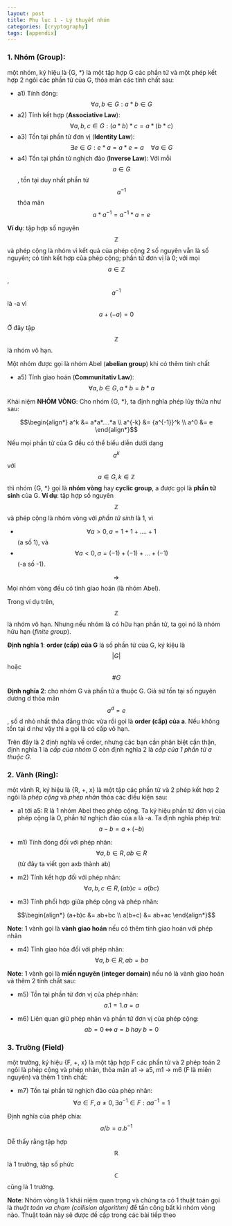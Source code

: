 ```yaml
---
layout: post
title: Phụ lục 1 - Lý thuyết nhóm
categories: [cryptography]
tags: [appendix]
---
```


### 1. **Nhóm (Group)**: 
một nhóm, ký hiệu là {G, *} là một tập hợp G các phần tử và một phép kết hợp 2 ngôi các phần tử của G, thỏa mãn các tính chất sau:
- a1) Tính đóng: $$\forall a, b \in G: a*b \in G$$
- a2) Tính kết hợp (**Associative Law**): $$\forall a, b, c \in G: (a*b)*c = a*(b*c)$$
- a3) Tồn tại phần tử đơn vị (**Identity Law**): $$\exists e \in G: e*a = a*e = a \quad \forall a \in G$$
- a4) Tồn tại phần tử nghịch đảo (**Inverse Law**): Với mỗi $$a \in G$$, tồn tại duy nhất phần tử $$a^{-1}$$ thỏa mãn $$a*a^{-1} = a^{-1}*a = e$$

**Ví dụ**: tập hợp số nguyên $$\mathbb{Z}$$ và phép cộng là nhóm vì kết quả của phép cộng 2 số nguyên vẫn là số nguyên; có tính kết hợp của phép cộng; phần tử đơn vị là 0; với mọi $$a \in \mathbb{Z}$$, $$a^{-1}$$ là -a vì $$a+(-a)=0$$

Ở đây tập $$\mathbb{Z}$$ là nhóm vô hạn.

Một nhóm được gọi là nhóm Abel (**abelian group**) khi có thêm tính chất

- a5) Tính giao hoán (**Communitativ Law**): $$\forall a, b \in G, a*b = b*a$$

Khái niệm **NHÓM VÒNG**: Cho nhóm {G, *}, ta định nghĩa phép lũy thừa như sau:

$$\begin{align*}
a^k &= a*a*....*a \\
a^{-k} &= {a^{-1}}^k \\ 
a^0 &= e
\end{align*}$$

Nếu mọi phần tử của G đều có thể biểu diễn dưới dạng $$a^k$$ với $$a \in G, k \in \mathbb{Z}$$ thì nhóm {G, *} gọi là **nhóm vòng** hay **cyclic group**, a được gọi là **phần tử sinh** của G.
**Ví dụ**: tập hợp số nguyên $$\mathbb{Z}$$ và phép cộng là nhóm vòng với *phần tử sinh* là 1, vì 
- $$\forall a > 0, a = 1+1+....+1$$ (a số 1), và
- $$\forall a < 0, a = (-1)+(-1)+...+(-1)$$ (-a số -1).

$$\Rightarrow$$ Mọi nhóm vòng đều có tính giao hoán (là nhóm Abel).

Trong ví dụ trên, $$\mathbb{Z}$$ là nhóm vô hạn. Nhưng nếu nhóm là có hữu hạn phần tử, ta gọi nó là nhóm hữu hạn (*finite group*).

<!-- prettier-ignore -->
**Định nghĩa 1**: __order (cấp) của G__ là số phần tử của G, ký kiệu là $$|G|$$ hoặc $$\#G$$

**Định nghĩa 2**: cho nhóm G và phần tử a thuộc G. Giả sử tồn tại số nguyên dương d thỏa mãn $$a^d = e$$, số d nhỏ nhất thỏa đẳng thức vừa rồi gọi là **order (cấp) của a**. Nếu không tồn tại d như vậy thì a gọi là có cấp vô hạn.

Trên đây là 2 định nghĩa về order, nhưng các bạn cần phân biệt cẩn thận, định nghĩa 1 là *cấp của nhóm G* còn định nghĩa 2 là *cấp của 1 phần tử a thuộc G*. 

### 2. **Vành (Ring)**: 
một vành R, ký hiệu là {R, +, x} là một tập các phần tử và 2 phép kết hợp 2 ngôi là *phép cộng* và *phép nhân* thỏa các điều kiện sau:

- a1 tới a5: R là 1 nhóm Abel theo phép cộng. Ta ký hiệu phần tử đơn vị của phép cộng là O, phần tử nghịch đảo của a là -a. Ta định nghĩa phép trừ: $$a-b = a+(-b)$$

- m1) Tính đóng đối với phép nhân: $$\forall a, b \in R, ab \in R$$ (từ đây ta viết gọn axb thành ab)
- m2) Tính kết hợp đối với phép nhân: $$\forall a, b, c \in R, (ab)c = a(bc)$$
- m3) Tính phối hợp giữa phép cộng và phép nhân:

$$\begin{align*}
(a+b)c &= ab+bc \\
a(b+c) &= ab+ac
\end{align*}$$

**Note**: 1 vành gọi là **vành giao hoán** nếu có thêm tính giao hoán với phép nhân

- m4) Tính giao hóa đối với phép nhân: $$\forall a, b \in R, ab = ba$$

**Note**: 1 vành gọi là **miền nguyên (integer domain)** nếu nó là vành giao hoán và thêm 2 tính chất sau:

- m5) Tồn tại phần tử đơn vị của phép nhân: $$a.1 = 1.a = a$$

- m6) Liên quan giữ phép nhân và phần tử đơn vị của phép cộng: $$ab = 0 \, \Leftrightarrow \, a = b \; hay \; b = 0$$

### 3. **Trường (Field)**
một trường, ký hiệu {F, +, x} là một tập hợp F các phần tử và 2 phép toán 2 ngôi là phép cộng và phép nhân, thỏa mãn a1 -> a5, m1 -> m6 (F là miền nguyên) và thêm 1 tính chất:

- m7) Tồn tại phần tử nghịch đảo của phép nhân: $$\forall a \in F, a \neq 0, \exists a^{-1} \in F: aa^{-1}=1$$

Định nghĩa của phép chia: $$a/b = a.b^{-1}$$

Dễ thấy rằng tập hợp $$\mathbb{R}$$ là 1 trường, tập số phức $$\mathbb{C}$$ cũng là 1 trường.

**Note**: Nhóm vòng là 1 khái niệm quan trọng và chúng ta có 1 thuật toán gọi là *thuật toán va chạm (collision algorithm)* để tấn công bất kì nhóm vòng nào. Thuật toán này sẽ được đề cập trong các bài tiếp theo